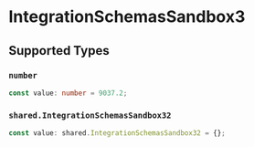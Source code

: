 # IntegrationSchemasSandbox3


## Supported Types

### `number`

```typescript
const value: number = 9037.2;
```

### `shared.IntegrationSchemasSandbox32`

```typescript
const value: shared.IntegrationSchemasSandbox32 = {};
```

